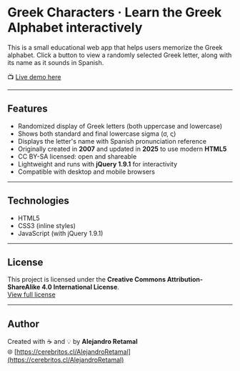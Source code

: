 # Greek Characters · Learn the Greek Alphabet interactively

This is a small educational web app that helps users memorize the Greek alphabet.
Click a button to view a randomly selected Greek letter, along with its name as it sounds in Spanish.

📺 [Live demo here](https://alejandropu.github.io/Greek-Characters/letra-aleatoria.html)

---

## Features

- Randomized display of Greek letters (both uppercase and lowercase)
- Shows both standard and final lowercase sigma (σ, ς)
- Displays the letter's name with Spanish pronunciation reference
- Originally created in **2007** and updated in **2025** to use modern **HTML5**
- CC BY-SA licensed: open and shareable
- Lightweight and runs with **jQuery 1.9.1** for interactivity
- Compatible with desktop and mobile browsers

---

## Technologies

- HTML5
- CSS3 (inline styles)
- JavaScript (with jQuery 1.9.1)

---

## License

This project is licensed under the **Creative Commons Attribution-ShareAlike 4.0 International License**.  
[View full license](https://creativecommons.org/licenses/by-sa/4.0/)

---

## Author

Created with ☕ and 💡 by **Alejandro Retamal**  
🌐 [https://cerebritos.cl/AlejandroRetamal](https://cerebritos.cl/AlejandroRetamal)

